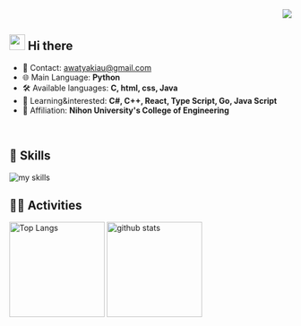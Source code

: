 <!-- 1. GitHub usernameを変更 -->
<div align="right">
  <img src="https://komarev.com/ghpvc/?username=awatyakiau" />
</div>


<!-- 2. プロフィールや連絡先を変更 -->
## <img src="https://media.giphy.com/media/hvRJCLFzcasrR4ia7z/giphy.gif" width="28"> Hi there

- 📧 Contact: [awatyakiau@gmail.com](awatyakiau@gmail.com)
- 🌐 Main Language: **Python**
- 🛠️ Available languages: **C, html, css, Java**
- 📘 Learning&interested: **C#, C++, React, Type Script, Go, Java Script**
- 🏢 Affiliation: **Nihon University's College of Engineering**
<br>


<!-- 3. 好きな技術スタックに変更 -->
<!-- ライトモート：theme=light, ダークモート：theme=dark -->
<!-- アイコンの選択肢一覧：https://arc.net/l/quote/zizyykfh -->
## 🌱 Skills
<img alt="my skills" src="https://skillicons.dev/icons?theme=dark&perline=7&i=html,css,python,c,java" />
<br>


<!-- 4. GitHub usernameを変更, 2箇所 -->
<!-- ライトモート：theme=light, ダークモート：theme=vue-dark  -->
## 🏃‍♀️ Activities
<div align="left">
  <img alt="Top Langs" height="170px" src="https://github-readme-stats.vercel.app/api?username=awatyakiau&theme=vue-dark&layout=compact" />
  <img alt="github stats" height="170px" src="https://github-readme-stats.vercel.app/api/top-langs/?username=awatyakiau&theme=vue-dark&layout=compact" />
</div>


<!--
This repository is a ✨ _special_ ✨ repository because its `README.md` (this file) appears on your GitHub profile.

Here are some ideas to get you started:

- 🔭 I’m currently working on ...
- 🌱 I’m currently learning ...
- 👯 I’m looking to collaborate on ...
- 🤔 I’m looking for help with ...
- 💬 Ask me about ...
- 📫 How to reach me: ...
- 😄 Pronouns: ...
- ⚡ Fun fact: ...
-->

